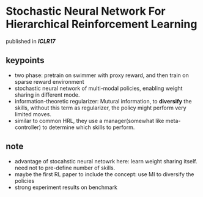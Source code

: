 # Stochastic Neural Network For Hierarchical Reinforcement Learning

published in ***ICLR17***

## keypoints
- two phase: pretrain on swimmer with proxy reward, and then train on sparse reward environment 
- stochastic neural network of multi-modal policies, enabling weight sharing in different mode.
- information-theoretic regularizer: Mutural information, to **diversify** the skills, without this term as regularizer, 
the policy might perform very limited moves.
- similar to common HRL, they use a manager(somewhat like meta-controller) to determine which skills to perform.

## note
- advantage of stocahstic neural netowrk here: learn weight sharing itself. need not to pre-define number of skills.
- maybe the first RL paper to include the concept: use MI to diversify the policies
- strong experiment results on benchmark
